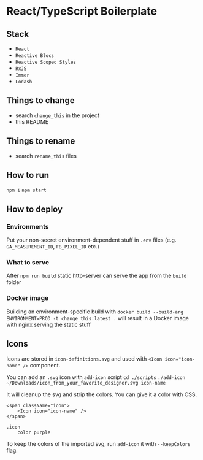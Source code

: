 # React/TypeScript Boilerplate

## Stack
* `React`
* `Reactive Blocs`
* `Reactive Scoped Styles`
* `RxJS`
* `Immer`
* `Lodash`

## Things to change
* search `change_this` in the project
* this README

## Things to rename
* search `rename_this` files

## How to run
`npm i`
`npm start`

## How to deploy

### Environments
Put your non-secret environment-dependent stuff in `.env` files
(e.g. `GA_MEASUREMENT_ID`, `FB_PIXEL_ID` etc.)

### What to serve
After `npm run build` static http-server can serve the app from the `build` folder

### Docker image
Building an environment-specific build with
`docker build --build-arg ENVIRONMENT=PROD -t change_this:latest .`
will result in a Docker image with nginx serving the static stuff

## Icons
Icons are stored in `icon-definitions.svg` and used with
`<Icon icon="icon-name" />` component.

You can add an `.svg` icon with `add-icon` script
`cd ./scripts`
`./add-icon ~/Downloads/icon_from_your_favorite_designer.svg icon-name`

It will cleanup the svg and strip the colors. You can give it a color with CSS.
```.tsx
<span className="icon">
    <Icon icon="icon-name" />
</span>
```

```.styl
.icon
    color purple
```

To keep the colors of the imported svg, run `add-icon` it with `--keepColors` flag.